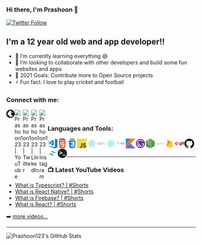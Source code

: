 ### Hi there, I'm Prashoon 👋

[![Twitter Follow](https://img.shields.io/twitter/follow/PrashoonB?color=1DA1F2&logo=twitter&style=for-the-badge)](https://twitter.com/intent/follow?original_referer=https%3A%2F%2Ftwitter-clone-abc.web.app%2F&ref_src=twsrc%5Etfw&region=follow_link&screen_name=PrashoonB&tw_p=followbutton)

## I'm a 12 year old web and app developer!!

- 🌱 I’m currently learning everything 😅
- 👯 I’m looking to collaborate with other developers and build some fun websites and apps
- 🥅 2021 Goals: Contribute more to Open Source projects
- ⚡ Fun fact: I love to play cricket and football

### Connect with me:

[<img align="left" alt="prashoon-portfolio.netlify.app" width="22px" src="https://raw.githubusercontent.com/iconic/open-iconic/master/svg/globe.svg" />][portfolio-website]
[<img align="left" alt="Prashoon123 | YouTube" width="22px" src="https://cdn.jsdelivr.net/npm/simple-icons@v3/icons/youtube.svg" />][youtube]
[<img align="left" alt="Prashoon123 | Twitter" width="22px" src="https://cdn.jsdelivr.net/npm/simple-icons@v3/icons/twitter.svg" />][twitter]
[<img align="left" alt="Prashoon123 | LinkedIn" width="22px" src="https://cdn.jsdelivr.net/npm/simple-icons@v3/icons/linkedin.svg" />][linkedin]
[<img align="left" alt="Prashoon123 | Instagram" width="22px" src="https://cdn.jsdelivr.net/npm/simple-icons@v3/icons/instagram.svg" />][instagram]

<br />

### Languages and Tools:

[<img align="left" alt="Visual Studio Code" width="26px" src="https://raw.githubusercontent.com/github/explore/80688e429a7d4ef2fca1e82350fe8e3517d3494d/topics/visual-studio-code/visual-studio-code.png" />][youtube]
[<img align="left" alt="HTML5" width="26px" src="https://raw.githubusercontent.com/github/explore/80688e429a7d4ef2fca1e82350fe8e3517d3494d/topics/html/html.png" />][youtube]
[<img align="left" alt="CSS3" width="26px" src="https://raw.githubusercontent.com/github/explore/80688e429a7d4ef2fca1e82350fe8e3517d3494d/topics/css/css.png" />][youtube]
[<img align="left" alt="JavaScript" width="26px" src="https://raw.githubusercontent.com/github/explore/80688e429a7d4ef2fca1e82350fe8e3517d3494d/topics/javascript/javascript.png" />][youtube]
[<img align="left" alt="React" width="26px" src="https://raw.githubusercontent.com/github/explore/80688e429a7d4ef2fca1e82350fe8e3517d3494d/topics/react/react.png" />][youtube]
[<img align="left" alt="Next.js" width="26px" src="https://raw.githubusercontent.com/github/explore/28b02bbc9ad9f7a503c43775aebeb515dc2da5fc/topics/nextjs/nextjs.png" />][youtube]
[<img align="left" alt="React Native" width="26px" src="https://raw.githubusercontent.com/github/explore/80688e429a7d4ef2fca1e82350fe8e3517d3494d/topics/react-native/react-native.png" />][youtube]
[<img align="left" alt="Java" width="26px" src="https://raw.githubusercontent.com/github/explore/80688e429a7d4ef2fca1e82350fe8e3517d3494d/topics/java/java.png" />][youtube]
[<img align="left" alt="Kotlin" width="26px" src="https://raw.githubusercontent.com/github/explore/80688e429a7d4ef2fca1e82350fe8e3517d3494d/topics/kotlin/kotlin.png" />][youtube]
[<img align="left" alt="Gatsby" width="26px" src="https://raw.githubusercontent.com/github/explore/e94815998e4e0713912fed477a1f346ec04c3da2/topics/gatsby/gatsby.png" />][youtube]
[<img align="left" alt="Node.js" width="26px" src="https://raw.githubusercontent.com/github/explore/80688e429a7d4ef2fca1e82350fe8e3517d3494d/topics/nodejs/nodejs.png" />][youtube]
[<img align="left" alt="Express.js" width="26px" src="https://raw.githubusercontent.com/github/explore/80688e429a7d4ef2fca1e82350fe8e3517d3494d/topics/express/express.png" />][youtube]
[<img align="left" alt="Firebase" width="26px" src="https://raw.githubusercontent.com/github/explore/80688e429a7d4ef2fca1e82350fe8e3517d3494d/topics/firebase/firebase.png" />][youtube]
[<img align="left" alt="Git" width="26px" src="https://raw.githubusercontent.com/github/explore/80688e429a7d4ef2fca1e82350fe8e3517d3494d/topics/git/git.png" />][youtube]
[<img align="left" alt="GitHub" width="26px" src="https://raw.githubusercontent.com/github/explore/78df643247d429f6cc873026c0622819ad797942/topics/github/github.png" />][youtube]
[<img align="left" alt="Tailwind CSS" width="26px" src="https://raw.githubusercontent.com/github/explore/882462b8ecc337fd9c9b2572bc463a1cbc88fb6a/topics/tailwind/tailwind.png" />][youtube]
[<img align="left" alt="Terminal" width="26px" src="https://raw.githubusercontent.com/github/explore/80688e429a7d4ef2fca1e82350fe8e3517d3494d/topics/terminal/terminal.png" />][youtube]

<br />
<br />

---

### 📺 Latest YouTube Videos

<!-- YOUTUBE:START -->
- [What is Typescript? | #Shorts](https://youtu.be/mq3t5-q4cr0)
- [What is React Native? | #Shorts](https://youtu.be/Tq6LQCHhbsE)
- [What is Firebase? | #Shorts](https://youtu.be/phdJ3MB1FZs)
- [What is React? | #Shorts](https://youtu.be/v0gUuFbNHPc)
<!-- YOUTUBE:END -->

➡️ [more videos...](https://www.youtube.com/channel/UCGDU1RRHHM0wF-Q8c3Oj2ag)

---

<img align="left" alt="Prashoon123's GitHub Stats" src="https://github-readme-stats.codestackr.vercel.app/api?username=Prashoon123&show_icons=true&hide_border=true" />

[portfolio-website]: https://prashoon-portfolio.netlify.app/
[twitter]: https://twitter.com/PrashoonB
[youtube]: https://www.youtube.com/channel/UCGDU1RRHHM0wF-Q8c3Oj2ag
[instagram]: https://www.instagram.com/PrashoonB/
[linkedin]: https://www.linkedin.com/in/prashoon-bhattacharjee/
